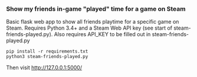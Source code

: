 ### Show my friends in-game "played" time for a game on Steam

Basic flask web app to show all friends playtime for a specific game on Steam.
Requires Python 3.4+ and a Steam Web API key (see start of steam-friends-played.py).
Also requires API_KEY to be filled out in steam-friends-played.py

```
pip install -r requirements.txt
python3 steam-friends-played.py
```

Then visit http://127.0.0.1:5000/
